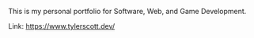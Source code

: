 This is my personal portfolio for Software, Web, and Game Development.

Link: https://www.tylerscott.dev/

